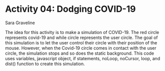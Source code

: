 # Activity 04: Dodging COVID-19
Sara Graveline

The idea for this activity is to make a simulation of COVID-19. The red circle represents covid-19 and while circle represents the user circle.
The goal of this simulation is to let the user control their circle with their position of the mouse. However, when the Covid-19 circle comes in contact with the user circle, the simulation stops and so does the static background. This code uses variables, javascript object, if statements, noLoop, noCursor, loop, and dist() function to create this simulation. 

